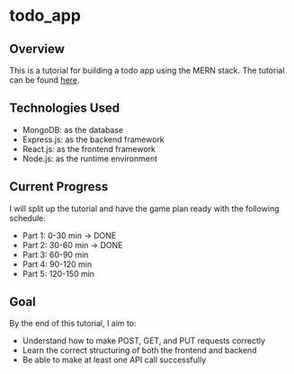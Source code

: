 # todo_app

## Overview
This is a tutorial for building a todo app using the MERN stack. The tutorial can be found [here](https://www.youtube.com/watch?v=giXuiotopO0).

## Technologies Used
- MongoDB: as the database
- Express.js: as the backend framework
- React.js: as the frontend framework
- Node.js: as the runtime environment

## Current Progress
I will split up the tutorial and have the game plan ready with the following schedule:
- Part 1: 0-30 min -> DONE
- Part 2: 30-60 min -> DONE
- Part 3: 60-90 min
- Part 4: 90-120 min
- Part 5: 120-150 min

## Goal
By the end of this tutorial, I aim to:
- Understand how to make POST, GET, and PUT requests correctly
- Learn the correct structuring of both the frontend and backend
- Be able to make at least one API call successfully

